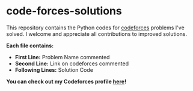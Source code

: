 # code-forces-solutions
This repository contains the Python codes for [codeforces](https://codeforces.com/) problems I've solved. I welcome and appreciate all contributions to improved solutions.

**Each file contains:**
* **First Line:** Problem Name commented
* **Second Line:** Link on codeforces commented
* **Following Lines:** Solution Code

**You can check out my Codeforces profile [here](https://codeforces.com/profile/merehansheikh)!**

